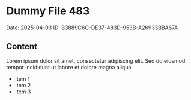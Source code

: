 # Dummy File 483

Date: 2025-04-03
ID: B3889C6C-DE37-483D-953B-A26933BBA67A

## Content

Lorem ipsum dolor sit amet, consectetur adipiscing elit.
Sed do eiusmod tempor incididunt ut labore et dolore magna aliqua.

* Item 1
* Item 2
* Item 3
